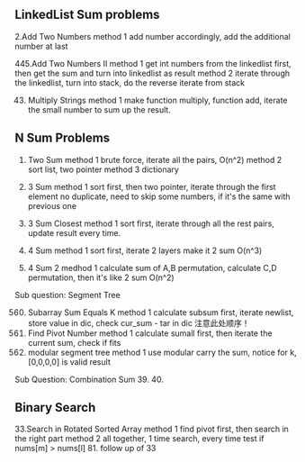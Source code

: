 LinkedList Sum problems
----
  2.Add Two Numbers
    method 1 add number accordingly, add the additional number at last
    
  445.Add Two Numbers II
    method 1 get int numbers from the linkedlist first, then get the sum and turn into linkedlist as result
    method 2 iterate through the linkedlist, turn into stack, do the reverse iterate from stack
  
  43. Multiply Strings
    method 1 make function multiply, function add, iterate the small number to sum up the result.

N Sum Problems
----
  1. Two Sum
    method 1 brute force, iterate all the pairs, O(n^2)
    method 2 sort list, two pointer
    method 3 dictionary
  
  15. 3 Sum
    method 1 sort first, then two pointer, iterate through the first element
             no duplicate, need to skip some numbers, if it's the same with previous one
  16. 3 Sum Closest
    method 1 sort first, iterate through all the rest pairs, update result every time.
  
  18. 4 Sum
    method 1 sort first, iterate 2 layers make it 2 sum
    O(n^3)
  
  454. 4 Sum 2
    medhod 1 calculate sum of A,B permutation, calculate C,D permutation, then it's like 2 sum
    O(n^2)
  
  Sub question: Segment Tree
  
  560. Subarray Sum Equals K
    method 1 calculate subsum first, iterate newlist, store value in dic, check cur_sum - tar in dic 注意此处顺序！
  724. Find Pivot Number
    method 1 calculate sumall first, then iterate the current sum, check if fits
  523. modular segment tree
    method 1 use modular carry the sum, notice for k, [0,0,0,0] is valid result
  
  Sub Question: Combination Sum
  39.
  40. 
  
  Binary Search
  ----
  33.Search in Rotated Sorted Array
    method 1 find pivot first, then search in the right part
    method 2 all together, 1 time search, every time test if nums[m] > nums[l]
  81. follow up of 33
